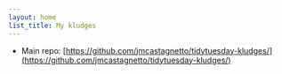 ```yaml
---
layout: home
list_title: My kludges
---
```


- Main repo: [https://github.com/jmcastagnetto/tidytuesday-kludges/](https://github.com/jmcastagnetto/tidytuesday-kludges/)
